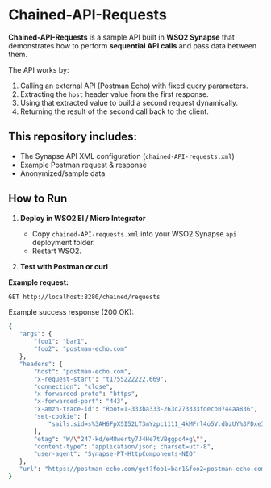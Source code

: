 # Chained-API-Requests

**Chained-API-Requests** is a sample API built in **WSO2 Synapse** that demonstrates how to perform **sequential API calls** and pass data between them.  

The API works by:
1. Calling an external API (Postman Echo) with fixed query parameters.
2. Extracting the `host` header value from the first response.
3. Using that extracted value to build a second request dynamically.
4. Returning the result of the second call back to the client.

## This repository includes:

- The Synapse API XML configuration (`chained-API-requests.xml`)
- Example Postman request & response
- Anonymized/sample data

## How to Run

1. **Deploy in WSO2 EI / Micro Integrator**  
   - Copy `chained-API-requests.xml` into your WSO2 Synapse `api` deployment folder.  
   - Restart WSO2.  

2. **Test with Postman or curl**  

**Example request:**
```http
GET http://localhost:8280/chained/requests
```

Example success response (200 OK):
 ```bash
{
    "args": {
        "foo1": "bar1",
        "foo2": "postman-echo.com"
    },
    "headers": {
        "host": "postman-echo.com",
        "x-request-start": "t1755222222.669",
        "connection": "close",
        "x-forwarded-proto": "https",
        "x-forwarded-port": "443",
        "x-amzn-trace-id": "Root=1-333ba333-263c273333fdecb0744aa836",
        "set-cookie": [
            "sails.sid=s%3AH6FpX5I52LT3mYzpc1111_4kMFrl4o5V.dbzUY%3FDxeIkL7AkiJrrrrrpkyPBUFINo%2F78wjDv9b6c; Path=/; HttpOnly"
        ],
        "etag": "W/\"247-kd/eM8werty7J4He7tVBggpc4+g\"",
        "content-type": "application/json; charset=utf-8",
        "user-agent": "Synapse-PT-HttpComponents-NIO"
    },
    "url": "https://postman-echo.com/get?foo1=bar1&foo2=postman-echo.com"
}
```
